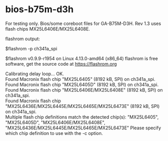 # bios-b75m-d3h
For testing only. Bios/some coreboot files for GA-B75M-D3H.
Rev 1.3 uses flash chips MX25L6406E/MX25L6408E.

flashrom output:

$flashrom -p ch341a_spi

$flashrom v0.9.9-r1954 on Linux 4.13.0-amd64 (x86_64)
flashrom is free software, get the source code at https://flashrom.org

Calibrating delay loop... OK.      
Found Macronix flash chip "MX25L6405" (8192 kB, SPI) on ch341a_spi.      
Found Macronix flash chip "MX25L6405D" (8192 kB, SPI) on ch341a_spi.      
Found Macronix flash chip "MX25L6406E/MX25L6408E" (8192 kB, SPI) on ch341a_spi.      
Found Macronix flash chip "MX25L6436E/MX25L6445E/MX25L6465E/MX25L6473E" (8192 kB, SPI) on ch341a_spi.      
Multiple flash chip definitions match the detected chip(s): "MX25L6405", "MX25L6405D", "MX25L6406E/MX25L6408E", "MX25L6436E/MX25L6445E/MX25L6465E/MX25L6473E"
Please specify which chip definition to use with the -c <chipname> option.
